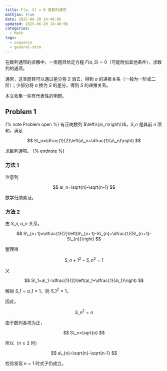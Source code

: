 ```yaml
---
title: F(a, S) = 0 类数列通项
mathjax: true
date: 2025-06-20 14:48:06
updated: 2025-06-20 14:48:06
categories:
  - Math
tags:
  - sequence
  - general-term
---
```


在数列通项的求解中，一类题目给定方程 $F\left(a, S\right)=0$（可能附加其他条件），求数列的通项。

通常，这类题目可以通过差分将 $S$ 消去，得到 $a$ 的递推关系（一般为一阶或二阶）；少部分将 $a$ 换为 $S$ 的差分，得到 $S$ 的递推关系。

本文收集一些有代表性的例题。

## Problem 1

{% note Problem open %}
有正向数列 $\left\\{a\_n\right\\}$，$S\_n$ 是其前 $n$ 项和，满足

$$
S\_n=\dfrac{1}{2}\left(a\_n+\dfrac{1}{a\_n}\right)
$$

求数列通项。
{% endnote %}

### 方法 1

注意到

$$
a\_n=\sqrt{n}-\sqrt{n-1}
$$

数学归纳易证。

### 方法 2

由 $S\_n,a\_n$ 关系，

$$
S\_{n+1}=\dfrac{1}{2}\left(S\_{n+1}-S\_{n}+\dfrac{1}{S\_{n+1}-S\_{n}}\right)
$$

整理得

$$
S\_{n+1}^2-S\_{n}^2=1
$$

又

$$
S\_1=a\_1=\dfrac{1}{2}\left(a\_1+\dfrac{1}{a\_1}\right)
$$

解得 $S\_1=a\_1=1$，则 $S\_1^2=1$。

因此，

$$
S\_n^2=n
$$

由于数列各项为正，

$$
S\_n=\sqrt{n}
$$

所以（$n\geqslant 2$ 时）

$$
a\_{n}=\sqrt{n}-\sqrt{n-1}
$$

检验发现 $n=1$ 时式子仍成立。

